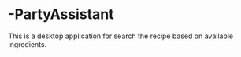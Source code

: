 # -PartyAssistant

This is a desktop application for search the recipe based on available ingredients.
